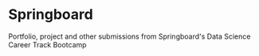 # Springboard
Portfolio, project and other submissions from Springboard's Data Science Career Track Bootcamp
